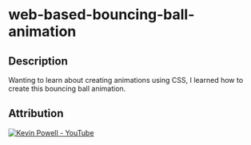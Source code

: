 # web-based-bouncing-ball-animation

## Description
Wanting to learn about creating animations using CSS, I learned how to create this bouncing ball animation.

## Attribution
<a href="https://www.youtube.com/watch?v=NdftnCDwKaU"><img alt="Kevin Powell - YouTube" src="https://img.shields.io/badge/%3C-%230077B5.svg?label=Kevin%20Powell&logo=YouTube"></a>
